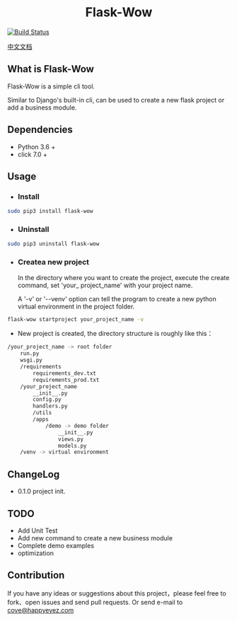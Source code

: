 # <center>**Flask-Wow**</center>

[![Build Status](https://www.travis-ci.com/ganquan881205/Flask-Wow.svg?branch=master)](https://www.travis-ci.com/ganquan881205/Flask-Wow)

[中文文档](https://github.com/ganquan881205/Flask-Wow/blob/master/README_zh.md)

## What is Flask-Wow

Flask-Wow is a simple cli tool.

Similar to Django's built-in cli, can be used to create a new flask project or add a business module.

## Dependencies

- Python 3.6 +
- click 7.0 +

## Usage

- ### Install

```bash
sudo pip3 install flask-wow
```

- ### Uninstall

```bash
sudo pip3 uninstall flask-wow
```

- ### Createa new project

  In the directory where you want to create the project, execute the create command, set 'your_ project_name' with your project name.

  A '-v' or '--venv' option can tell the program to create a new  python virtual environment in the project folder.

```bash
flask-wow startproject your_project_name -v
```

- New project is created, the directory structure is roughly like this：

```bash
/your_project_name -> root folder
    run.py
    wsgi.py
    /requirements
        requirements_dev.txt
        requirements_prod.txt
    /your_project_name
        __init__.py
        config.py
        handlers.py
        /utils
        /apps
            /demo -> demo folder
                __init__.py
                views.py
                models.py
    /venv -> virtual environment
```

## ChangeLog

- 0.1.0   project init.

## TODO

- Add Unit Test
- Add new command to create a new business module
- Complete demo examples
- optimization

## Contribution

If you have any ideas or suggestions about this project，please feel free to fork、open issues and send pull requests.
Or send e-mail to cove@happyeyez.com
